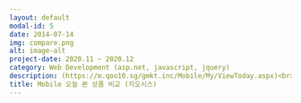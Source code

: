 ```yaml
---
layout: default
modal-id: 5
date: 2014-07-14
img: compare.png
alt: image-alt
project-date: 2020.11 ~ 2020.12
category: Web Development (asp.net, javascript, jquery)
description: (https://m.qoo10.sg/gmkt.inc/Mobile/My/ViewToday.aspx)<br>- 로그인여부 체크하여 쿠키값 또는 오늘 본 상품 SP 조회하여 상품 리스트 노출<br>- 스크립트에서 상품 데이터 배열로 저장하여 Pin 버튼 클릭 시 첫번째 배열에 저장 후 나머지 상품 순서대로 배열 뒤에 저장<br>- 좋아요 및 장바구니 공통 이벤트 추가<br>페이지 좌/우 슬라이드 기능 추가
title: Mobile 오늘 본 상품 비교 (지오시스)
---
```

